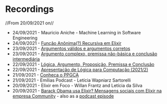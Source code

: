 # Recordings

//From 20/09/2021 on//

- 24/09/2021 - Mauricio Aniche - Machine Learning in Software Engineering
- 24/09/2021 - [Função Anônima(?) Recursiva em Elixir](https://www.youtube.com/watch?v=_epRA4bxI8Q)
- 23/09/2021 - [Argumentos válidos e argumentos corretos](https://youtu.be/UA3uBqeGA-k)
- 23/09/2021 - [Argumento complexo, premissa não-básica e conclusão intermediária](https://youtu.be/QkH_YSxLbec)
- 22/09/2021 - [Lógica, Argumento, Proposição, Premissa e Conclusão](https://youtu.be/8DPT1xP7WsM)
- 22/09/2021 - [Apresentação de Lógica para Computação (2021/2)](https://www.youtube.com/watch?v=kMHHvIqc7h0)
- 21/09/2021 - [Conheça o PPGCA](https://youtu.be/iucl8fod1dM)
- 21/09/2021 - Emílias Podcast - Letícia Wapniarz Sartorelli
- 20/09/2021 - Elixir em Foco - Willan Frantz and Letícia da Silva
- 20/09/2021 - [Barack Obama usa Elixir? Mensagens sociais com Elixir na empresa Community](https://youtu.be/5m871ogsQWc) - also as a [podcast episode](https://anchor.fm/adolfont/episodes/Barack-Obama-usa-Elixir--Mensagens-sociais-com-Elixir-na-empresa-Community-e17ofvr)
